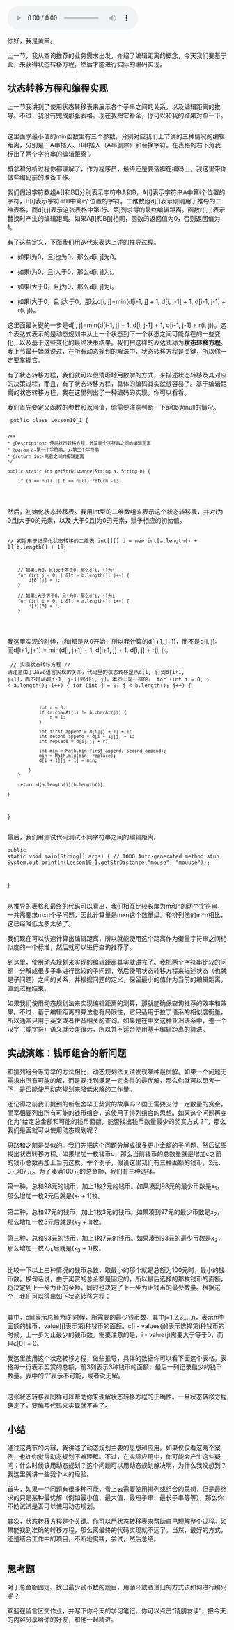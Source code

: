 <audio title="10 _ 动态规划（下）：如何求得状态转移方程并进行编程实现？" src="https://static001.geekbang.org/resource/audio/f1/44/f17edfee45c537cf87b7989d030bcb44.mp3" controls="controls"></audio> 
<p>你好，我是黄申。</p><p>上一节，我从查询推荐的业务需求出发，介绍了编辑距离的概念，今天我们要基于此，来获得状态转移方程，然后才能进行实际的编码实现。</p><h2>状态转移方程和编程实现</h2><p>上一节我讲到了使用状态转移表来展示各个子串之间的关系，以及编辑距离的推导。不过，我没有完成那张表格。现在我把它补全，你可以和我的结果对照一下。</p><p><img src="https://static001.geekbang.org/resource/image/26/8c/265fb5d134bfebb2fd2cf712f759468c.png?wh=1280*536" alt=""></p><p>这里面求最小值的min函数里有三个参数，分别对应我们上节讲的三种情况的编辑距离，分别是：A串插入、B串插入（A串删除）和替换字符。在表格的右下角我标出了两个字符串的编辑距离1。</p><p>概念和分析过程你都理解了，作为程序员，最终还是要落脚在编码上，我这里带你做些编码前的准备工作。</p><p>我们假设字符数组A[]和B[]分别表示字符串A和B，A[i]表示字符串A中第i个位置的字符，B[i]表示字符串B中第i个位置的字符。二维数组d[,]表示刚刚用于推导的二维表格，而d[i,j]表示这张表格中第i行、第j列求得的最终编辑距离。函数r(i, j)表示替换时产生的编辑距离。如果A[i]和B[j]相同，函数的返回值为0，否则返回值为1。</p><p>有了这些定义，下面我们用迭代来表达上述的推导过程。</p><ul>
<li>
<p>如果i为0，且j也为0，那么d[i, j]为0。</p>
</li>
<li>
<p>如果i为0，且j大于0，那么d[i, j]为j。</p>
</li>
<li>
<p>如果i大于0，且j为0，那么d[i, j]为i。</p>
</li>
<li>
<p>如果i大于0，且 j大于0，那么d[i, j]=min(d[i-1, j] + 1, d[i, j-1] + 1, d[i-1, j-1] + r(i, j))。</p>
</li>
</ul><!-- [[[read_end]]] --><p>这里面最关键的一步是d[i, j]=min(d[i-1, j] + 1, d[i, j-1] + 1, d[i-1, j-1] + r(i, j))。这个表达式表示的是动态规划中从上一个状态到下一个状态之间可能存在的一些变化，以及基于这些变化的最终决策结果。我们把这样的表达式称为<strong>状态转移方程</strong>。我上节最开始就说过，在所有动态规划的解法中，状态转移方程是关键，所以你一定要掌握它。</p><p>有了状态转移方程，我们就可以很清晰地用数学的方式，来描述状态转移及其对应的决策过程，而且，有了状态转移方程，具体的编码其实就很容易了。基于编辑距离的状态转移方程，我在这里列出了一种编码的实现，你可以看看。</p><p>我们首先要定义函数的参数和返回值，你需要注意判断一下a和b为null的情况。</p><pre><code> public class Lesson10_1 {
	
	/**
    * @Description:	使用状态转移方程，计算两个字符串之间的编辑距离
    * @param a-第一个字符串，b-第二个字符串
    * @return int-两者之间的编辑距离
    */
	
	public static int getStrDistance(String a, String b) {
		
		if (a == null || b == null) return -1;
</code></pre><p>然后，初始化状态转移表。我用int型的二维数组来表示这个状态转移表，并对i为0且j大于0的元素，以及i大于0且j为0的元素，赋予相应的初始值。</p><pre><code>  // 初始用于记录化状态转移的二维表
		int[][] d = new int[a.length() + 1][b.length() + 1];
		
		// 如果i为0，且j大于等于0，那么d[i, j]为j
		for (int j = 0; j &lt;= b.length(); j++) {
			d[0][j] = j;
		}
		
		// 如果i大于等于0，且j为0，那么d[i, j]为i
		for (int i = 0; i &lt;= a.length(); i++) {
			d[i][0] = i;
		}
</code></pre><p>我这里实现的时候，i和j都是从0开始，所以我计算的d[i+1, j+1]，而不是d[i, j]。而d[i+1, j+1] = min(d[i, j+1] + 1, d[i+1, j] + 1, d[i, j] + r(i, j)。</p><pre><code>  // 实现状态转移方程
		// 请注意由于Java语言实现的关系，代码里的状态转移是从d[i, j]到d[i+1, j+1]，而不是从d[i-1, j-1]到d[i, j]。本质上是一样的。
		for (int i = 0; i &lt; a.length(); i++) {
			for (int j = 0; j &lt; b.length(); j++) {
				
				int r = 0;
				if (a.charAt(i) != b.charAt(j)) {
					r = 1;
				} 
				
				int first_append = d[i][j + 1] + 1;
				int second_append = d[i + 1][j] + 1;
				int replace = d[i][j] + r;
				
				int min = Math.min(first_append, second_append);
				min = Math.min(min, replace);
				d[i + 1][j + 1] = min;
				
			}
		}
		
		return d[a.length()][b.length()];
				
	}

}
</code></pre><p>最后，我们用测试代码测试不同字符串之间的编辑距离。</p><pre><code>public static void main(String[] args) {
  // TODO Auto-generated method stub
  System.out.println(Lesson10_1.getStrDistance(&quot;mouse&quot;, &quot;mouuse&quot;));

 }
</code></pre><p>从推导的表格和最终的代码可以看出，我们相互比较长度为m和n的两个字符串，一共需要求mxn个子问题，因此计算量是mxn这个数量级。和排列法的m^n相比，这已经降低太多太多了。</p><p>我们现在可以快速计算出编辑距离，所以就能使用这个距离作为衡量字符串之间相似度的一个标准，然后就可以进行查询推荐了。</p><p>到这里，使用动态规划来实现的编辑距离其实就讲完了。我把两个字符串比较的问题，分解成很多子串进行比较的子问题，然后使用状态转移方程来描述状态（也就是子问题）之间的关系，并根据问题的定义，保留最小的值作为当前的编辑距离，直到过程结束。</p><p>如果我们使用动态规划法来实现编辑距离的测算，那就能确保查询推荐的效率和效果。不过，基于编辑距离的算法也有局限性，它只适用于拉丁语系的相似度衡量，所以通常只用于英文或者拼音相关的查询。如果是在中文这种亚洲语系中，差一个汉字（或字符）语义就会差很远，所以并不适合使用基于编辑距离的算法。</p><h2>实战演练：钱币组合的新问题</h2><p>和排列组合等穷举的方法相比，动态规划法关注发现某种最优解。如果一个问题无需求出所有可能的解，而是要找到满足一定条件的最优解，那么你就可以思考一下，是否能使用动态规划来降低求解的工作量。</p><p>还记得之前我们提到的新版舍罕王奖赏的故事吗？国王需要支付一定数量的赏金，而宰相要列出所有可能的钱币组合，这使用了排列组合的思想。如果这个问题再变化为“给定总金额和可能的钱币面额，能否找出钱币数量最少的奖赏方式？”，那么我们是否就可以使用动态规划呢？</p><p>思路和之前是类似的。我们先把这个问题分解成很多更小金额的子问题，然后试图找出状态转移方程。如果增加一枚钱币c，那么当前钱币的总数量就是增加c之前的钱币总数再加上当前这枚。举个例子，假设这里我们有三种面额的钱币，2元、3元和7元。为了凑满100元的总金额，我们有三种选择。</p><p>第一种，总和98元的钱币，加上1枚2元的钱币。如果凑到98元的最少币数是$x_{1}$，那么增加一枚2元后就是($x_{1}$ + 1)枚。</p><p>第二种，总和97元的钱币，加上1枚3元的钱币。如果凑到97元的最少币数是$x_{2}$，那么增加一枚3元后就是($x_{2}$ + 1)枚。</p><p>第三种，总和93元的钱币，加上1枚7元的钱币。如果凑到93元的最少币数是$x_{3}$，那么增加一枚7元后就是($x_{3}$ + 1)枚。</p><p><img src="https://static001.geekbang.org/resource/image/e5/d9/e5a9b9e6d931049bfae92ead29e37cd9.jpg?wh=1142*627" alt=""></p><p>比较一下以上三种情况的钱币总数，取最小的那个就是总额为100元时，最小的钱币数。换句话说，由于奖赏的总金额是固定的，所以最后选择的那枚钱币的面额，将决定到上一步为止的金额，同时也决定了上一步为止钱币的最少数量。根据这个，我们可以得出如下状态转移方程：</p><p><img src="https://static001.geekbang.org/resource/image/d8/27/d81e704031156e605b61610ef681c427.jpg?wh=1142*301" alt=""></p><p>其中，c[i]表示总额为i的时候，所需要的最少钱币数，其中j=1,2,3,…,n，表示n种面额的钱币，value[j]表示第j种钱币的面额。c[i - values(j)]表示选择第j种钱币的时候，上一步为止最少的钱币数。需要注意的是，i - value(j)需要大于等于0，而且c[0] = 0。</p><p>我这里使用这个状态转移方程，做些推导，具体的数据你可以看下面这个表格。表格每一行表示奖赏的总额，前3列表示3种钱币的面额，最后一列记录最少的钱币数量。表中的“/”表示不可能，或者说无解。</p><p><img src="https://static001.geekbang.org/resource/image/e7/58/e78354fe2f577d07649882fed69bd358.png?wh=1282*794" alt=""></p><p>这张状态转移表同样可以帮助你来理解状态转移方程的正确性。一旦状态转移方程确定了，要编写代码来实现就不难了。</p><h2>小结</h2><p>通过这两节的内容，我讲述了动态规划主要的思想和应用。如果仅仅看这两个案例，也许你觉得动态规划不难理解。不过，在实际应用中，你可能会产生这些疑问：什么时候该用动态规划？这个问题可以用动态规划解决啊，为什么我没想到？我这里就讲一些我个人的经验。</p><p>首先，如果一个问题有很多种可能，看上去需要使用排列或组合的思想，但是最终求的只是某种最优解（例如最小值、最大值、最短子串、最长子串等等），那么你不妨试试是否可以使用动态规划。</p><p>其次，状态转移方程是个关键。你可以用状态转移表来帮助自己理解整个过程。如果能找到准确的转移方程，那么离最终的代码实现就不远了。当然，最好的方式，还是结合工作中的项目，不断地实践，尝试，然后总结。</p><p><img src="https://static001.geekbang.org/resource/image/7e/5b/7e084bc699b4939b78226718756fd65b.jpg?wh=1242*1521" alt=""></p><h2>思考题</h2><p>对于总金额固定、找出最少钱币数的题目，用循环或者递归的方式该如何进行编码呢？</p><p><span class="orange">欢迎在留言区交作业，并写下你今天的学习笔记。你可以点击“请朋友读”，把今天的内容分享给你的好友，和他一起精进。</span></p>